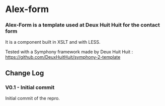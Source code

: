 # Alex-form

### Alex-Form is a template used at Deux Huit Huit for the contact form
It is a component built in XSLT and with LESS.

Tested with a Symphony framework made by Deux Huit Huit :    
<https://github.com/DeuxHuitHuit/symphony-2-template>

## Change Log

### V0.1 - Initial commit
Initial commit of the repro.
